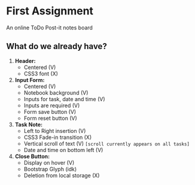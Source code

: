 # First Assignment

An online ToDo Post-it notes board

## What do we already have?
1. **Header:**  
    - Centered (V)  
    - CSS3 font (X)  
2. **Input Form:**  
    - Centered (V)
    - Notebook background (V)
    - Inputs for task, date and time (V)
    - Inputs are required (V)
    - Form save button (V)
    - Form reset button (V)
3. **Task Note:**  
    - Left to Right insertion (V)
    - CSS3 Fade-in transition (X)
    - Vertical scroll of text (V) ``[scroll currently appears on all tasks]``  
    - Date and time on bottom left (V)
4. **Close Button:**
    - Display on hover (V)
    - Bootstrap Glyph (idk)
    - Deletion from local storage (X)